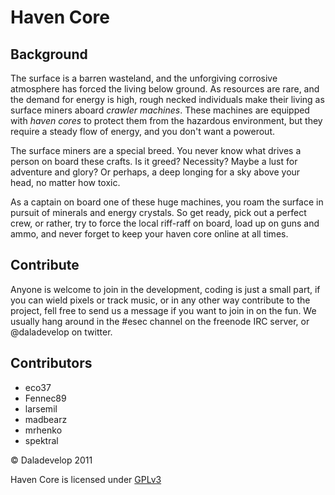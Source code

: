 Haven Core
==========

Background
----------
The surface is a barren wasteland, and the unforgiving corrosive atmosphere
has forced the living below ground.  As resources are rare, and the demand for
energy is high, rough necked individuals make their living as surface miners
aboard *crawler machines*.  These machines are equipped with *haven cores* to
protect them from the hazardous environment, but they require a steady flow of
energy, and you don't want a powerout.

The surface miners are a special breed.  You never know what drives a person on
board these crafts.  Is it greed?  Necessity?  Maybe a lust for adventure and
glory?  Or perhaps, a deep longing for a sky above your head, no matter how
toxic.

As a captain on board one of these huge machines,  you roam the surface in
pursuit of minerals and energy crystals.  So get ready, pick out a perfect crew,
or rather, try to force the local riff-raff on board, load up on guns and ammo,
and never forget to keep your haven core online at all times.

Contribute
----------
Anyone is welcome to join in the development, coding is just a small part, if
you can wield pixels or track music, or in any other way contribute to the
project, fell free to send us a message if you want to join in on the fun. 
We usually hang around in the #esec channel on the freenode IRC server, or
@daladevelop on twitter.

Contributors
------------
* eco37
* Fennec89
* larsemil
* madbearz
* mrhenko
* spektral

&copy; Daladevelop 2011

Haven Core is licensed under [GPLv3](http://gnu.org/licenses/gpl.html)
